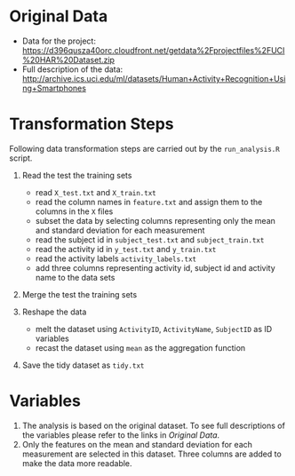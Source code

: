 # Original Data

* Data for the project:
https://d396qusza40orc.cloudfront.net/getdata%2Fprojectfiles%2FUCI%20HAR%20Dataset.zip
* Full description of the data:
http://archive.ics.uci.edu/ml/datasets/Human+Activity+Recognition+Using+Smartphones

# Transformation Steps
Following data transformation steps are carried out by the `run_analysis.R` script.

1. Read the test the training sets
	* read `X_test.txt` and `X_train.txt`
	* read the column names in `feature.txt` and assign them to the columns in the `X` files
	* subset the data by selecting columns representing only the mean and standard deviation for each measurement
	* read the subject id in `subject_test.txt` and `subject_train.txt`
	* read the activity id in `y_test.txt` and `y_train.txt`
	* read the activity labels `activity_labels.txt`
	* add three columns representing activity id, subject id and activity name to the data sets

2. Merge the test the training sets

3. Reshape the data
	* melt the dataset using `ActivityID`, `ActivityName`, `SubjectID` as ID variables
	* recast the dataset using `mean` as the aggregation function
	
4. Save the tidy dataset as `tidy.txt`

# Variables
1. The analysis is based on the original dataset. To see full descriptions of the variables please refer to the links in *Original Data*.
2. Only the features on the mean and standard deviation for each measurement are selected in this dataset. Three columns are added to make the data more readable.
